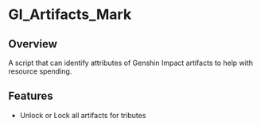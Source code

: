 # GI_Artifacts_Mark
## Overview
A script that can identify attributes of Genshin Impact artifacts to help with resource spending.
## Features
- Unlock or Lock all artifacts for tributes
